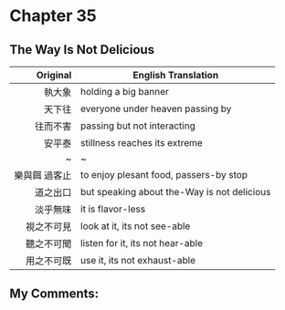 # Chapter 35
## The Way Is Not Delicious

| Original | English Translation |
| -: | -- |
| 執大象 | holding a big banner |
| 天下往 | everyone under heaven passing by |
| 往而不害 | passing but not interacting |
| 安平泰 | stillness reaches its extreme |
| ~ | ~ |
| 樂與餌 過客止 | to enjoy plesant food, passers-by stop |
| 道之出口 | but speaking about the-Way is not delicious |
| 淡乎無味 | it is flavor-less |
| 視之不可見 | look at it, its not see-able |
| 聽之不可聞 | listen for it, its not hear-able |
| 用之不可既 | use it, its not exhaust-able |


## My Comments:

